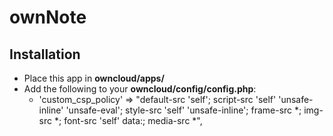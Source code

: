 # ownNote

## Installation
- Place this app in **owncloud/apps/**
- Add the following to your **owncloud/config/config.php**:
    - 'custom_csp_policy' => "default-src 'self'; script-src 'self' 'unsafe-inline' 'unsafe-eval'; style-src 'self' 'unsafe-inline'; frame-src *; img-src *; font-src 'self' data:; media-src *",

